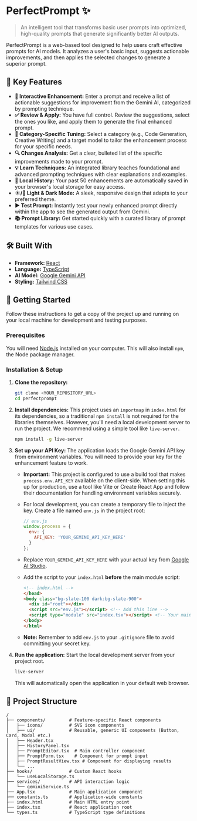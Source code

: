 # PerfectPrompt ✨

> An intelligent tool that transforms basic user prompts into optimized, high-quality prompts that generate significantly better AI outputs.

PerfectPrompt is a web-based tool designed to help users craft effective prompts for AI models. It analyzes a user's basic input, suggests actionable improvements, and then applies the selected changes to generate a superior prompt.

## 🚀 Key Features

*   **📝 Interactive Enhancement:** Enter a prompt and receive a list of actionable suggestions for improvement from the Gemini AI, categorized by prompting technique.
*   **✅ Review & Apply:** You have full control. Review the suggestions, select the ones you like, and apply them to generate the final enhanced prompt.
*   **🎨 Category-Specific Tuning:** Select a category (e.g., Code Generation, Creative Writing) and a target model to tailor the enhancement process for your specific needs.
*   **🔍 Changes Analysis:** Get a clear, bulleted list of the specific improvements made to your prompt.
*   **💡 Learn Techniques:** An integrated library teaches foundational and advanced prompting techniques with clear explanations and examples.
*   **💾 Local History:** Your past 50 enhancements are automatically saved in your browser's local storage for easy access.
*   **☀️/🌙 Light & Dark Mode:** A sleek, responsive design that adapts to your preferred theme.
*   **▶️ Test Prompt:** Instantly test your newly enhanced prompt directly within the app to see the generated output from Gemini.
*   **📚 Prompt Library:** Get started quickly with a curated library of prompt templates for various use cases.


## 🛠️ Built With

*   **Framework:** [React](https://reactjs.org/)
*   **Language:** [TypeScript](https://www.typescriptlang.org/)
*   **AI Model:** [Google Gemini API](https://ai.google.dev/)
*   **Styling:** [Tailwind CSS](https://tailwindcss.com/)

## 🏃 Getting Started

Follow these instructions to get a copy of the project up and running on your local machine for development and testing purposes.

### Prerequisites

You will need [Node.js](https://nodejs.org/) installed on your computer. This will also install `npm`, the Node package manager.

### Installation & Setup

1.  **Clone the repository:**
    ```sh
    git clone <YOUR_REPOSITORY_URL>
    cd perfectprompt
    ```

2.  **Install dependencies:**
    This project uses an `importmap` in `index.html` for its dependencies, so a traditional `npm install` is not required for the libraries themselves. However, you'll need a local development server to run the project. We recommend using a simple tool like `live-server`.
    ```sh
    npm install -g live-server
    ```

3.  **Set up your API Key:**
    The application loads the Google Gemini API key from environment variables. You will need to provide your key for the enhancement feature to work.

    *   **Important:** This project is configured to use a build tool that makes `process.env.API_KEY` available on the client-side. When setting this up for production, use a tool like Vite or Create React App and follow their documentation for handling environment variables securely.

    *   For local development, you can create a temporary file to inject the key. Create a file named `env.js` in the project root:
        ```javascript
        // env.js
        window.process = {
          env: {
            API_KEY: 'YOUR_GEMINI_API_KEY_HERE'
          }
        };
        ```

    *   Replace `YOUR_GEMINI_API_KEY_HERE` with your actual key from [Google AI Studio](https://aistudio.google.com/app/apikey).

    *   Add the script to your `index.html` **before** the main module script:
        ```html
        <!-- index.html -->
        </head>
        <body class="bg-slate-100 dark:bg-slate-900">
          <div id="root"></div>
          <script src="env.js"></script> <!-- Add this line -->
          <script type="module" src="index.tsx"></script> <!-- Your main script -->
        </body>
        </html>
        ```
    *   **Note:** Remember to add `env.js` to your `.gitignore` file to avoid committing your secret key.

4.  **Run the application:**
    Start the local development server from your project root.
    ```sh
    live-server
    ```
    This will automatically open the application in your default web browser.

## 📂 Project Structure

```
/
├── components/         # Feature-specific React components
│   ├── icons/          # SVG icon components
│   ├── ui/             # Reusable, generic UI components (Button, Card, Modal etc.)
│   ├── Header.tsx
│   ├── HistoryPanel.tsx
│   ├── PromptEditor.tsx  # Main controller component
│   ├── PromptForm.tsx    # Component for prompt input
│   ├── PromptResultView.tsx # Component for displaying results
│   └── ...
├── hooks/              # Custom React hooks
│   └── useLocalStorage.ts
├── services/           # API interaction logic
│   └── geminiService.ts
├── App.tsx             # Main application component
├── constants.ts        # Application-wide constants
├── index.html          # Main HTML entry point
├── index.tsx           # React application root
└── types.ts            # TypeScript type definitions
```